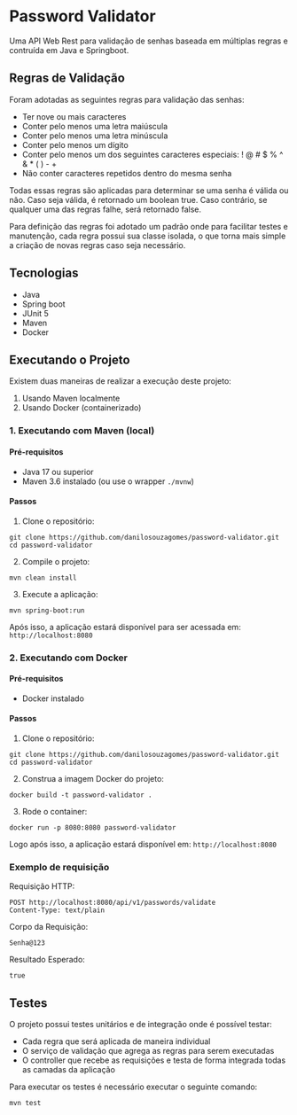 # Password Validator

Uma API Web Rest para validação de senhas baseada em múltiplas regras e contruída em Java e Springboot.

## Regras de Validação

Foram adotadas as seguintes regras para validação das senhas:

* Ter nove ou mais caracteres
* Conter pelo menos uma letra maiúscula
* Conter pelo menos uma letra minúscula
* Conter pelo menos um dígito
* Conter pelo menos um dos seguintes caracteres especiais: ! @ # $ % ^ & * ( ) - +
* Não conter caracteres repetidos dentro do mesma senha

Todas essas regras são aplicadas para determinar se uma senha é válida ou não. Caso seja válida, é retornado um boolean true. Caso contrário, se qualquer uma das regras falhe, será retornado false.

Para definição das regras foi adotado um padrão onde para facilitar testes e manutenção, cada regra possui sua classe isolada, o que torna mais simple a criação de novas regras caso seja necessário. 

## Tecnologias

* Java
* Spring boot
* JUnit 5
* Maven
* Docker

## Executando o Projeto

Existem duas maneiras de realizar a execução deste projeto:
1. Usando Maven localmente
2. Usando Docker (containerizado)

### 1. Executando com Maven (local)

#### Pré-requisitos

* Java 17 ou superior
* Maven 3.6 instalado (ou use o wrapper `./mvnw`)

#### Passos

1. Clone o repositório:
```shell
git clone https://github.com/danilosouzagomes/password-validator.git
cd password-validator
```

2. Compile o projeto:
```shell
mvn clean install
```

3. Execute a aplicação:
```shell
mvn spring-boot:run
```

Após isso, a aplicação estará disponível para ser acessada em:
``http://localhost:8080``

### 2. Executando com Docker

#### Pré-requisitos

* Docker instalado

#### Passos

1. Clone o repositório:
```shell
git clone https://github.com/danilosouzagomes/password-validator.git
cd password-validator
```

2. Construa a imagem Docker do projeto:
```shell
docker build -t password-validator .
```

3. Rode o container:
```shell
docker run -p 8080:8080 password-validator
```

Logo após isso, a aplicação estará disponível em: `http://localhost:8080`

### Exemplo de requisição
Requisição HTTP:
```
POST http://localhost:8080/api/v1/passwords/validate
Content-Type: text/plain
```

Corpo da Requisição:
```
Senha@123
```

Resultado Esperado:
```
true
```

## Testes

O projeto possui testes unitários e de integração onde é possível testar:
* Cada regra que será aplicada de maneira individual
* O serviço de validação que agrega as regras para serem executadas
* O controller que recebe as requisições e testa de forma integrada todas as camadas da aplicação

Para executar os testes é necessário executar o seguinte comando:
```shell
mvn test
```
